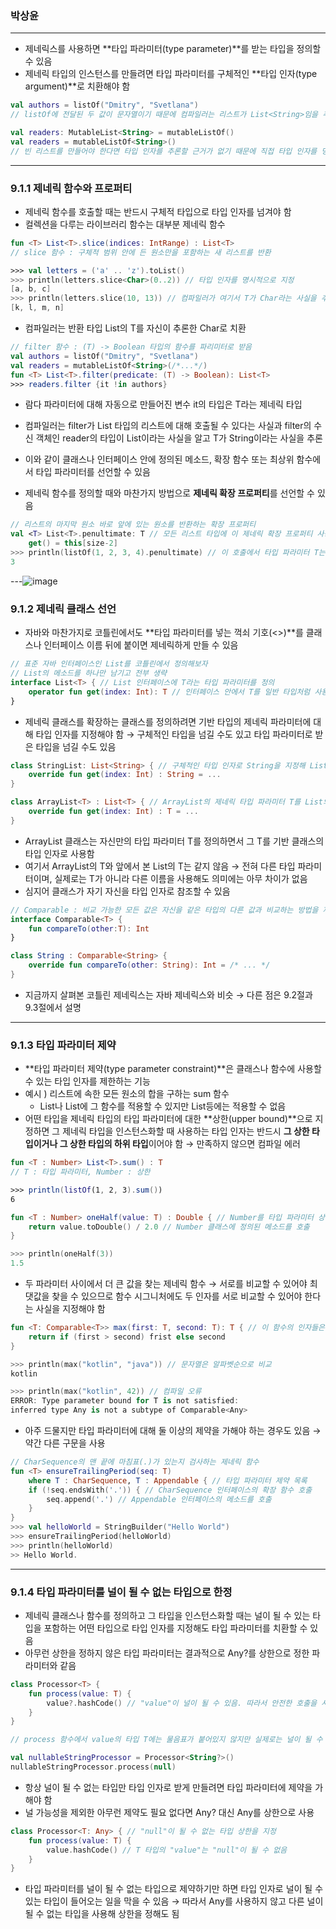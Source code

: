 ### 박상윤
---
- 제네릭스를 사용하면 **타입 파라미터(type parameter)**를 받는 타입을 정의할 수 있음
- 제네릭 타입의 인스턴스를 만들려면 타입 파라미터를 구체적인 **타입 인자(type argument)**로 치환해야 함

```kotlin
val authors = listOf("Dmitry", "Svetlana")
// listOf에 전달된 두 값이 문자열이기 때문에 컴파일러는 리스트가 List<String>임을 추론

val readers: MutableList<String> = mutableListOf()
val readers = mutableListOf<String>()
// 빈 리스트를 만들어야 한다면 타입 인자를 추론할 근거가 없기 때문에 직접 타입 인자를 명시
```

---

### 9.1.1 제네릭 함수와 프로퍼티

- 제네릭 함수를 호출할 때는 반드시 구체적 타입으로 타입 인자를 넘겨야 함
- 컬렉션을 다루는 라이브러리 함수는 대부분 제네릭 함수

```kotlin
fun <T> List<T>.slice(indices: IntRange) : List<T>
// slice 함수 : 구체적 범위 안에 든 원소만을 포함하는 새 리스트를 반환

>>> val letters = ('a' .. 'z').toList()
>>> println(letters.slice<Char>(0..2)) // 타입 인자를 명시적으로 지정
[a, b, c]
>>> println(letters.slice(10, 13)) // 컴파일러가 여기서 T가 Char라는 사실을 추론
[k, l, m, n]
```

- 컴파일러는 반환 타입 List<T>의 T를 자신이 추론한 Char로 치환

```kotlin
// filter 함수 : (T) -> Boolean 타입의 함수를 파리미터로 받음
val authors = listOf("Dmitry", "Svetlana")
val readers = mutableListOf<String>(/*...*/)
fun <T> List<T>.filter(predicate: (T) -> Boolean): List<T>
>>> readers.filter {it !in authors}
```

- 람다 파라미터에 대해 자동으로 만들어진 변수 it의 타입은 T라는 제네릭 타입
- 컴파일러는 filter가 List<T> 타입의 리스트에 대해 호출될 수 있다는 사실과 filter의 수신 객체인 reader의 타입이 List<String>이라는 사실을 알고 T가 String이라는 사실을 추론
- 이와 같이 클래스나 인터페이스 안에 정의된 메소드, 확장 함수 또는 최상위 함수에서 타입 파라미터를 선언할 수 있음

- 제네릭 함수를 정의할 때와 마찬가지 방법으로 **제네릭 확장 프로퍼티**를 선언할 수 있음

```kotlin
// 리스트의 마지막 원소 바로 앞에 있는 원소를 반환하는 확장 프로퍼티
val <T> List<T>.penultimate: T // 모든 리스트 타입에 이 제네릭 확장 프로퍼티 사용 가능
	get() = this[size-2]
>>> println(listOf(1, 2, 3, 4).penultimate) // 이 호출에서 타입 파라미터 T는 Int로 추론
3
```

---![image](https://github.com/user-attachments/assets/4673a80b-11b4-44f6-91a8-74b14f85be14)


### 9.1.2 제네릭 클래스 선언

- 자바와 마찬가지로 코틀린에서도 **타입 파라미터를 넣는 꺽쇠 기호(<>)**를 클래스나 인터페이스 이름 뒤에 붙이면 제네릭하게 만들 수 있음

```kotlin
// 표준 자바 인터페이스인 List를 코틀린에서 정의해보자
// List의 메소드를 하나만 남기고 전부 생략
interface List<T> { // List 인터페이스에 T라는 타입 파라미터를 정의
	operator fun get(index: Int): T // 인터페이스 안에서 T를 일반 타입처럼 사용 가능
}
```

- 제네릭 클래스를 확장하는 클래스를 정의하려면 기반 타입의 제네릭 파라미터에 대해 타입 인자를 지정해야 함 → 구체적인 타입을 넘길 수도 있고 타입 파라미터로 받은 타입을 넘길 수도 있음

```kotlin
class StringList: List<String> { // 구체적인 타입 인자로 String을 지정해 List 구현
	override fun get(index: Int) : String = ...
}

class ArrayList<T> : List<T> { // ArrayList의 제네릭 타입 파라미터 T를 List의 타입 인자로 넘김
	override fun get(index: Int) : T = ... 
}
```

- ArrayList 클래스는 자신만의 타입 파라미터 T를 정의하면서 그 T를 기반 클래스의 타입 인자로 사용함
- 여기서 ArrayList<T>의 T와 앞에서 본 List<T>의 T는 같지 않음 → 전혀 다른 타입 파라미터이며, 실제로는 T가 아니라 다른 이름을 사용해도 의미에는 아무 차이가 없음
- 심지어 클래스가 자기 자신을 타입 인자로 참조할 수 있음

```kotlin
// Comparable : 비교 가능한 모든 값은 자신을 같은 타입의 다른 값과 비교하는 방법을 제공해야만 함
interface Comparable<T> {
	fun compareTo(other:T): Int
}

class String : Comparable<String> {
	override fun compareTo(other: String): Int = /* ... */
}
```

- 지금까지 살펴본 코틀린 제네릭스는 자바 제네릭스와 비슷 → 다른 점은 9.2절과 9.3절에서 설명

---

### 9.1.3 타입 파라미터 제약

- **타입 파라미터 제약(type parameter constraint)**은 클래스나 함수에 사용할 수 있는 타입 인자를 제한하는 기능
- 예시 ) 리스트에 속한 모든 원소의 합을 구하는 sum 함수
    - List<Int>나 List<Double>에 그 함수를 적용할 수 있지만 List<String>등에는 적용할 수 없음
- 어떤 타입을 제네릭 타입의 타입 파라미터에 대한 **상한(upper bound)**으로 지정하면 그 제네릭 타입을 인스턴스화할 때 사용하는 타입 인자는 반드시 **그 상한 타입이거나 그 상한 타입의 하위 타입**이어야 함 → 만족하지 않으면 컴파일 에러

```kotlin
fun <T : Number> List<T>.sum() : T
// T : 타입 파라미터, Number : 상한

>>> println(listOf(1, 2, 3).sum())
6

fun <T : Number> oneHalf(value: T) : Double { // Number를 타입 파라미터 상한으로 설정
	return value.toDouble() / 2.0 // Number 클래스에 정의된 메소드를 호출
}

>>> println(oneHalf(3))
1.5
```

- 두 파라미터 사이에서 더 큰 값을 찾는 제네릭 함수 → 서로를 비교할 수 있어야 최댓값을 찾을 수 있으므로 함수 시그니처에도 두 인자를 서로 비교할 수 있어야 한다는 사실을 지정해야 함

```kotlin
fun <T: Comparable<T>> max(first: T, second: T): T { // 이 함수의 인자들은 비교 가능해야 함
	return if (first > second) frist else second
}

>>> println(max("kotlin", "java")) // 문자열은 알파벳순으로 비교
kotlin

>>> println(max("kotlin", 42)) // 컴파일 오류
ERROR: Type parameter bound for T is not satisfied:
inferred type Any is not a subtype of Comparable<Any>
```

- 아주 드물지만 타입 파라미터에 대해 둘 이상의 제약을 가해야 하는 경우도 있음 → 약간 다른 구문을 사용

```kotlin
// CharSequence의 맨 끝에 마침표(.)가 있는지 검사하는 제네릭 함수
fun <T> ensureTrailingPeriod(seq: T)
	where T : CharSequence, T : Appendable { // 타입 파라미터 제약 목록
	if (!seq.endsWith('.')) { // CharSequence 인터페이스의 확장 함수 호출
		seq.append('.') // Appendable 인터페이스의 메소드를 호출
	}
}
>>> val helloWorld = StringBuilder("Hello World")
>>> ensureTrailingPeriod(helloWorld)
>>> println(helloWorld)
>> Hello World.
```

---

### 9.1.4 타입 파라미터를 널이 될 수 없는 타입으로 한정

- 제네릭 클래스나 함수를 정의하고 그 타입을 인스턴스화할 때는 널이 될 수 있는 타입을 포함하는 어떤 타입으로 타입 인자를 지정해도 타입 파라미터를 치환할 수 있음
- 아무런 상한을 정하지 않은 타입 파라미터는 결과적으로 Any?를 상한으로 정한 파라미터와 같음

```kotlin
class Processor<T> {
	fun process(value: T) {
		value?.hashCode() // "value"이 널이 될 수 있음. 따라서 안전한 호출을 사용해야 함
	}
}

// process 함수에서 value의 타입 T에는 물음표가 붙어있지 않지만 실제로는 널이 될 수 있는 타입을 넘길 수도 있음

val nullableStringProcessor = Processor<String?>()
nullableStringProcessor.process(null)
```

- 항상 널이 될 수 없는 타입만 타입 인자로 받게 만들려면 타입 파라미터에 제약을 가해야 함
- 널 가능성을 제외한 아무런 제약도 필요 없다면 Any? 대신 Any를 상한으로 사용

```kotlin
class Processor<T: Any> { // "null"이 될 수 없는 타입 상한을 지정
	fun process(value: T) {
		value.hashCode() // T 타입의 "value"는 "null"이 될 수 없음
	}
}
```

- 타입 파라미터를 널이 될 수 없는 타입으로 제약하기만 하면 타입 인자로 널이 될 수 있는 타입이 들어오는 일을 막을 수 있음 → 따라서 Any를 사용하지 않고 다른 널이 될 수 없는 타입을 사용해 상한을 정해도 됨
